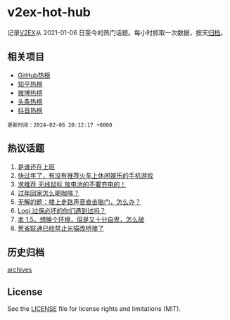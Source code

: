 # v2ex-hot-hub

 记录[V2EX](https://www.v2ex.com/)从 2021-01-06 日至今的热门话题。每小时抓取一次数据，按天[归档](archives)。
 
 ## 相关项目

- [GitHub热榜](https://github.com/lonnyzhang423/github-hot-hub)
- [知乎热榜](https://github.com/lonnyzhang423/zhihu-hot-hub)
- [微博热榜](https://github.com/lonnyzhang423/weibo-hot-hub)
- [头条热榜](https://github.com/lonnyzhang423/toutiao-hot-hub)
- [抖音热榜](https://github.com/lonnyzhang423/douyin-hot-hub)


 `更新时间：2024-02-06 20:12:17 +0800`

## 热议话题

1. [是谁还在上班](https://www.v2ex.com/t/1014557)
1. [快过年了，有没有推荐火车上休闲娱乐的手机游戏](https://www.v2ex.com/t/1014551)
1. [求推荐 无线鼠标 放电池的不要充电的！](https://www.v2ex.com/t/1014566)
1. [过年回家怎么喝咖啡？](https://www.v2ex.com/t/1014565)
1. [无解的题：楼上走路声音直击脑门，怎么办？](https://www.v2ex.com/t/1014574)
1. [Logi 过保必坏的你们遇到过吗？](https://www.v2ex.com/t/1014681)
1. [本 1.5，想换个环境，但是又十分自卑，怎么破](https://www.v2ex.com/t/1014568)
1. [葱省联通已经禁止光猫改桥接了](https://www.v2ex.com/t/1014670)

## 历史归档

[archives](archives)

## License

See the [LICENSE](LICENSE) file for license rights and limitations (MIT).
